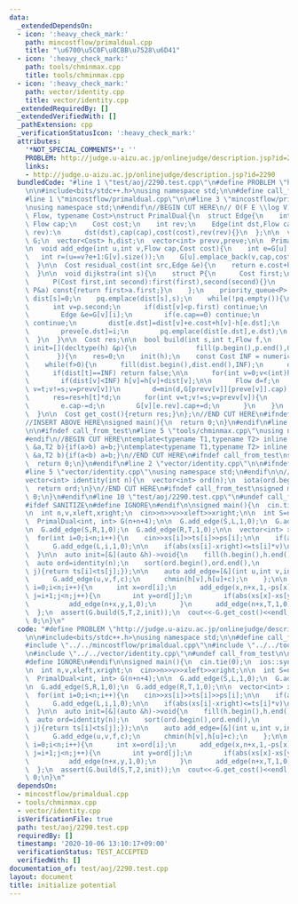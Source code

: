 ```yaml
---
data:
  _extendedDependsOn:
  - icon: ':heavy_check_mark:'
    path: mincostflow/primaldual.cpp
    title: "\u6700\u5C0F\u8CBB\u7528\u6D41"
  - icon: ':heavy_check_mark:'
    path: tools/chminmax.cpp
    title: tools/chminmax.cpp
  - icon: ':heavy_check_mark:'
    path: vector/identity.cpp
    title: vector/identity.cpp
  _extendedRequiredBy: []
  _extendedVerifiedWith: []
  _pathExtension: cpp
  _verificationStatusIcon: ':heavy_check_mark:'
  attributes:
    '*NOT_SPECIAL_COMMENTS*': ''
    PROBLEM: http://judge.u-aizu.ac.jp/onlinejudge/description.jsp?id=2290
    links:
    - http://judge.u-aizu.ac.jp/onlinejudge/description.jsp?id=2290
  bundledCode: "#line 1 \"test/aoj/2290.test.cpp\"\n#define PROBLEM \"http://judge.u-aizu.ac.jp/onlinejudge/description.jsp?id=2290\"\
    \n\n#include<bits/stdc++.h>\nusing namespace std;\n\n#define call_from_test\n\
    #line 1 \"mincostflow/primaldual.cpp\"\n\n#line 3 \"mincostflow/primaldual.cpp\"\
    \nusing namespace std;\n#endif\n//BEGIN CUT HERE\n// O(F E \\log V)\ntemplate<typename\
    \ Flow, typename Cost>\nstruct PrimalDual{\n  struct Edge{\n    int dst;\n   \
    \ Flow cap;\n    Cost cost;\n    int rev;\n    Edge(int dst,Flow cap,Cost cost,int\
    \ rev):\n      dst(dst),cap(cap),cost(cost),rev(rev){}\n  };\n\n  vector<vector<Edge>>\
    \ G;\n  vector<Cost> h,dist;\n  vector<int> prevv,preve;\n\n  PrimalDual(int n):G(n),h(n),dist(n),prevv(n),preve(n){}\n\
    \n  void add_edge(int u,int v,Flow cap,Cost cost){\n    int e=G[u].size();\n \
    \   int r=(u==v?e+1:G[v].size());\n    G[u].emplace_back(v,cap,cost,r);\n    G[v].emplace_back(u,0,-cost,e);\n\
    \  }\n\n  Cost residual_cost(int src,Edge &e){\n    return e.cost+h[src]-h[e.dst];\n\
    \  }\n\n  void dijkstra(int s){\n    struct P{\n      Cost first;\n      int second;\n\
    \      P(Cost first,int second):first(first),second(second){}\n      bool operator<(const\
    \ P&a) const{return first>a.first;}\n    };\n    priority_queue<P> pq;\n\n   \
    \ dist[s]=0;\n    pq.emplace(dist[s],s);\n    while(!pq.empty()){\n      P p=pq.top();pq.pop();\n\
    \      int v=p.second;\n      if(dist[v]<p.first) continue;\n      for(int i=0;i<(int)G[v].size();i++){\n\
    \        Edge &e=G[v][i];\n        if(e.cap==0) continue;\n        if(!(dist[v]+residual_cost(v,e)<dist[e.dst]))\
    \ continue;\n        dist[e.dst]=dist[v]+e.cost+h[v]-h[e.dst];\n        prevv[e.dst]=v;\n\
    \        preve[e.dst]=i;\n        pq.emplace(dist[e.dst],e.dst);\n      }\n  \
    \  }\n  }\n\n  Cost res;\n\n  bool build(int s,int t,Flow f,\n             function<void(decltype(h)&)>\
    \ init=[](decltype(h) &p){\n               fill(p.begin(),p.end(),0);\n      \
    \       }){\n    res=0;\n    init(h);\n    const Cost INF = numeric_limits<Cost>::max();\n\
    \    while(f>0){\n      fill(dist.begin(),dist.end(),INF);\n      dijkstra(s);\n\
    \      if(dist[t]==INF) return false;\n\n      for(int v=0;v<(int)h.size();v++)\n\
    \        if(dist[v]<INF) h[v]=h[v]+dist[v];\n\n      Flow d=f;\n      for(int\
    \ v=t;v!=s;v=prevv[v])\n        d=min(d,G[prevv[v]][preve[v]].cap);\n\n      f-=d;\n\
    \      res=res+h[t]*d;\n      for(int v=t;v!=s;v=prevv[v]){\n        Edge &e=G[prevv[v]][preve[v]];\n\
    \        e.cap-=d;\n        G[v][e.rev].cap+=d;\n      }\n    }\n    return true;\n\
    \  }\n\n  Cost get_cost(){return res;}\n};\n//END CUT HERE\n#ifndef call_from_test\n\
    //INSERT ABOVE HERE\nsigned main(){\n  return 0;\n}\n#endif\n#line 2 \"tools/chminmax.cpp\"\
    \n\n#ifndef call_from_test\n#line 5 \"tools/chminmax.cpp\"\nusing namespace std;\n\
    #endif\n//BEGIN CUT HERE\ntemplate<typename T1,typename T2> inline void chmin(T1\
    \ &a,T2 b){if(a>b) a=b;}\ntemplate<typename T1,typename T2> inline void chmax(T1\
    \ &a,T2 b){if(a<b) a=b;}\n//END CUT HERE\n#ifndef call_from_test\nsigned main(){\n\
    \  return 0;\n}\n#endif\n#line 2 \"vector/identity.cpp\"\n\n#ifndef call_from_test\n\
    #line 5 \"vector/identity.cpp\"\nusing namespace std;\n#endif\n\n//BEGIN CUT HERE\n\
    vector<int> identity(int n){\n  vector<int> ord(n);\n  iota(ord.begin(),ord.end(),0);\n\
    \  return ord;\n}\n//END CUT HERE\n#ifndef call_from_test\nsigned main(){\n  return\
    \ 0;\n}\n#endif\n#line 10 \"test/aoj/2290.test.cpp\"\n#undef call_from_test\n\n\
    #ifdef SANITIZE\n#define IGNORE\n#endif\n\nsigned main(){\n  cin.tie(0);\n  ios::sync_with_stdio(0);\n\
    \n  int n,v,xleft,xright;\n  cin>>n>>v>>xleft>>xright;\n\n  int S=n+n,T=n+n+1,L=n+n+2,R=n+n+3;\n\
    \  PrimalDual<int, int> G(n+n+4);\n\n  G.add_edge(S,L,1,0);\n  G.add_edge(L,T,1,0);\n\
    \n  G.add_edge(S,R,1,0);\n  G.add_edge(R,T,1,0);\n\n  vector<int> xs(n),ts(n),ps(n);\n\
    \  for(int i=0;i<n;i++){\n    cin>>xs[i]>>ts[i]>>ps[i];\n\n    if(abs(xs[i]-xleft)<=ts[i]*v)\n\
    \      G.add_edge(L,i,1,0);\n\n    if(abs(xs[i]-xright)<=ts[i]*v)\n      G.add_edge(R,i,1,0);\n\
    \  }\n\n  auto init=[&](auto &h)->void{\n    fill(h.begin(),h.end(),0);\n\n  \
    \  auto ord=identity(n);\n    sort(ord.begin(),ord.end(),\n         [&](int i,int\
    \ j){return ts[i]<ts[j];});\n\n    auto add_edge=[&](int u,int v,int f,int c){\n\
    \      G.add_edge(u,v,f,c);\n      chmin(h[v],h[u]+c);\n    };\n\n    for(int\
    \ i=0;i<n;i++){\n      int x=ord[i];\n      add_edge(x,n+x,1,-ps[x]);\n      for(int\
    \ j=i+1;j<n;j++){\n        int y=ord[j];\n        if(abs(xs[x]-xs[y])<=(ts[y]-ts[x])*v)\n\
    \          add_edge(n+x,y,1,0);\n      }\n      add_edge(n+x,T,1,0);\n    }\n\
    \  };\n  assert(G.build(S,T,2,init));\n  cout<<-G.get_cost()<<endl;\n  return\
    \ 0;\n}\n"
  code: "#define PROBLEM \"http://judge.u-aizu.ac.jp/onlinejudge/description.jsp?id=2290\"\
    \n\n#include<bits/stdc++.h>\nusing namespace std;\n\n#define call_from_test\n\
    #include \"../../mincostflow/primaldual.cpp\"\n#include \"../../tools/chminmax.cpp\"\
    \n#include \"../../vector/identity.cpp\"\n#undef call_from_test\n\n#ifdef SANITIZE\n\
    #define IGNORE\n#endif\n\nsigned main(){\n  cin.tie(0);\n  ios::sync_with_stdio(0);\n\
    \n  int n,v,xleft,xright;\n  cin>>n>>v>>xleft>>xright;\n\n  int S=n+n,T=n+n+1,L=n+n+2,R=n+n+3;\n\
    \  PrimalDual<int, int> G(n+n+4);\n\n  G.add_edge(S,L,1,0);\n  G.add_edge(L,T,1,0);\n\
    \n  G.add_edge(S,R,1,0);\n  G.add_edge(R,T,1,0);\n\n  vector<int> xs(n),ts(n),ps(n);\n\
    \  for(int i=0;i<n;i++){\n    cin>>xs[i]>>ts[i]>>ps[i];\n\n    if(abs(xs[i]-xleft)<=ts[i]*v)\n\
    \      G.add_edge(L,i,1,0);\n\n    if(abs(xs[i]-xright)<=ts[i]*v)\n      G.add_edge(R,i,1,0);\n\
    \  }\n\n  auto init=[&](auto &h)->void{\n    fill(h.begin(),h.end(),0);\n\n  \
    \  auto ord=identity(n);\n    sort(ord.begin(),ord.end(),\n         [&](int i,int\
    \ j){return ts[i]<ts[j];});\n\n    auto add_edge=[&](int u,int v,int f,int c){\n\
    \      G.add_edge(u,v,f,c);\n      chmin(h[v],h[u]+c);\n    };\n\n    for(int\
    \ i=0;i<n;i++){\n      int x=ord[i];\n      add_edge(x,n+x,1,-ps[x]);\n      for(int\
    \ j=i+1;j<n;j++){\n        int y=ord[j];\n        if(abs(xs[x]-xs[y])<=(ts[y]-ts[x])*v)\n\
    \          add_edge(n+x,y,1,0);\n      }\n      add_edge(n+x,T,1,0);\n    }\n\
    \  };\n  assert(G.build(S,T,2,init));\n  cout<<-G.get_cost()<<endl;\n  return\
    \ 0;\n}\n"
  dependsOn:
  - mincostflow/primaldual.cpp
  - tools/chminmax.cpp
  - vector/identity.cpp
  isVerificationFile: true
  path: test/aoj/2290.test.cpp
  requiredBy: []
  timestamp: '2020-10-06 13:10:17+09:00'
  verificationStatus: TEST_ACCEPTED
  verifiedWith: []
documentation_of: test/aoj/2290.test.cpp
layout: document
title: initialize potential
---
```

